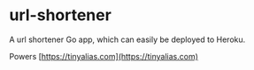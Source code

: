 
# url-shortener

A url shortener Go app, which can easily be deployed to Heroku.

Powers [https://tinyalias.com](https://tinyalias.com)
